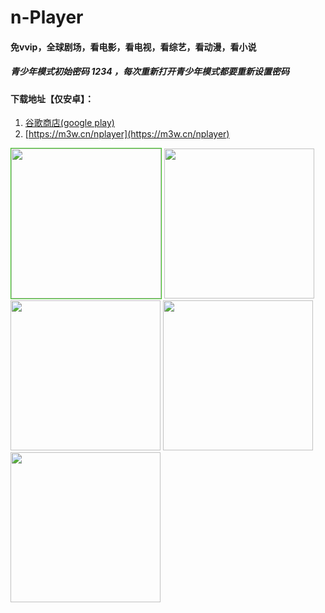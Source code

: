 # n-Player

#### 免vvip，全球剧场，看电影，看电视，看综艺，看动漫，看小说

##### 青少年模式初始密码 1234 ，每次重新打开青少年模式都要重新设置密码

#### 下载地址【仅安卓】：

1. [谷歌商店(google play)](https://play.google.com/store/apps/details?id=cn.xuehuayu.player)
2. [https://m3w.cn/nplayer](https://m3w.cn/nplayer)

<!-- more -->
<img src='https://i.niupic.com/images/2021/01/27/9apo.jpg' style="display:inline-block;border:1px solid #3cc51f;width:240px;">

<img src='https://i.niupic.com/images/2021/01/27/9apn.jpg' style="display:inline-block;border:1px solid ##3cc51f;width:240px;">

<img src='https://i.niupic.com/images/2021/01/27/9apm.jpg' style="display:inline-block;border:1px solid ##3cc51f;width:240px;">

<img src='https://i.niupic.com/images/2021/01/27/9app.jpg' style="display:inline-block;border:1px solid ##3cc51f;width:240px;">

<img src='https://i.niupic.com/images/2021/01/27/9apl.jpg' style="display:inline-block;border:1px solid ##3cc51f;width:240px;">

